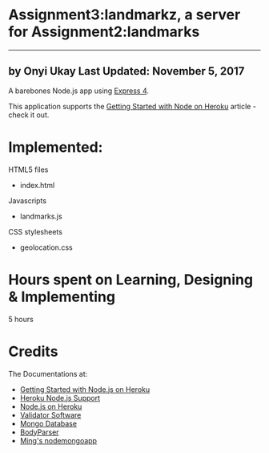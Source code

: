 # Assignment3:landmarkz, a server for Assignment2:landmarks
-------------------------------------------------------------------------
by Onyi Ukay
Last Updated: November 5, 2017
-------------------------------------------------------------------------

A barebones Node.js app using [Express 4](http://expressjs.com/).

This application supports the [Getting Started with Node on Heroku](https://devcenter.heroku.com/articles/getting-started-with-nodejs) article - check it out.

# Implemented:

HTML5 files
* index.html

Javascripts
* landmarks.js

CSS stylesheets
* geolocation.css

# Hours spent on Learning, Designing & Implementing
5 hours

# Credits

The Documentations at:
- [Getting Started with Node.js on Heroku](https://devcenter.heroku.com/articles/getting-started-with-nodejs)
- [Heroku Node.js Support](https://devcenter.heroku.com/articles/nodejs-support)
- [Node.js on Heroku](https://devcenter.heroku.com/categories/nodejs)
- [Validator Software](https://github.com/chriso/validator.js)
- [Mongo Database](https://github.com/mongodb/node-mongodb-native)
- [BodyParser]()
- [Ming's nodemongoapp](https://github.com/tuftsdev/WebProgramming/blob/gh-pages/examples/nodejs/nodemongoapp/server.js)

